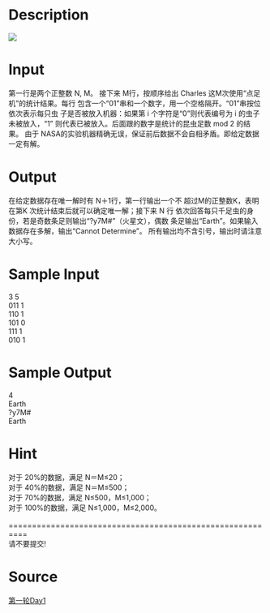 
# Description

<div class="content"><img border="0" src="source/bzoj/1923/img/aHR0cHM6Ly9seWRzeS5jb20vSnVkZ2VPbmxpbmUvaW1hZ2VzLzE5MjMuanBn.jpg"/> </div>

# Input

<div class="content">第一行是两个正整数 N, M。 
接下来 M行，按顺序给出 Charles 这M次使用“点足机”的统计结果。每行
包含一个“01”串和一个数字，用一个空格隔开。“01”串按位依次表示每只虫
子是否被放入机器：如果第 i 个字符是“0”则代表编号为 i 的虫子未被放入，“1”
则代表已被放入。后面跟的数字是统计的昆虫足数 mod 2 的结果。 
由于 NASA的实验机器精确无误，保证前后数据不会自相矛盾。即给定数据
一定有解。 
 </div>

# Output

<div class="content">在给定数据存在唯一解时有 N＋1行，第一行输出一个不
超过M的正整数K，表明在第K 次统计结束后就可以确定唯一解；接下来 N 行
依次回答每只千足虫的身份，若是奇数条足则输出“?y7M#”（火星文），偶数
条足输出“Earth”。如果输入数据存在多解，输出“Cannot Determine”。 
所有输出均不含引号，输出时请注意大小写。 
 </div>

# Sample Input

<div class="content"><span class="sampledata">3 5 <br/>
011 1 <br/>
110 1 <br/>
101 0 <br/>
111 1 <br/>
010 1</span></div>

# Sample Output

<div class="content"><span class="sampledata">4 <br/>
Earth <br/>
?y7M# <br/>
Earth </span></div>

# Hint

<div class="content"><p>对于 20%的数据，满足 N＝M≤20； <br/>
对于 40%的数据，满足 N＝M≤500； <br/>
对于 70%的数据，满足 N≤500，M≤1,000； <br/>
对于 100%的数据，满足 N≤1,000，M≤2,000。 <br/>
<br/>
==========================================================<br/>
请不要提交!</p></div>

# Source

<div class="content"><p><a href="problemset.php?search=第一轮Day1">第一轮Day1</a></p></div>

